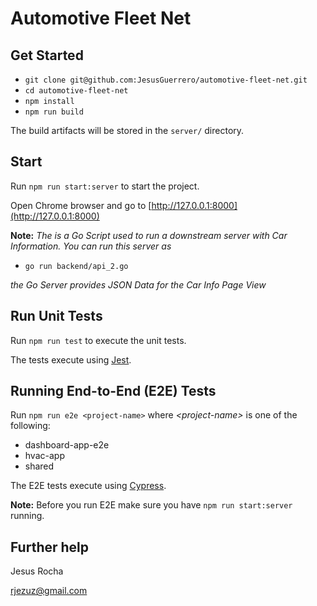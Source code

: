 # Automotive Fleet Net

## Get Started

* `git clone git@github.com:JesusGuerrero/automotive-fleet-net.git`
* `cd automotive-fleet-net`
* `npm install`
* `npm run build` 

The build artifacts will be stored in the `server/` directory.

## Start

Run `npm run start:server` to start the project.

Open Chrome browser and go to [http://127.0.0.1:8000](http://127.0.0.1:8000)

__Note:__ _The is a Go Script used to run a downstream server with Car Information._
 _You can run this server as_ 

* `go run backend/api_2.go`

_the Go Server provides JSON Data for the Car Info Page View_

## Run Unit Tests

Run `npm run test` to execute the unit tests.
 
 The tests execute using [Jest](https://jestjs.io/).

## Running End-to-End (E2E) Tests

Run `npm run e2e <project-name>` where *&lt;project-name&gt;* is one of the following:

* dashboard-app-e2e
* hvac-app
* shared

The E2E tests execute using [Cypress](https://www.cypress.io/).

__Note:__ Before you run E2E make sure you have `npm run start:server` running.

## Further help

Jesus Rocha 

<rjezuz@gmail.com>
